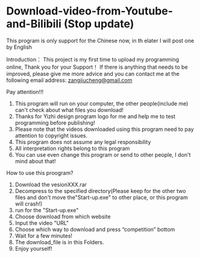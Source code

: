 # Download-video-from-Youtube-and-Bilibili (Stop update)
This program is only support for the Chinese now, in th elater I will post one by English

Introduction：
This project is my first time to upload my programming online, Thank you for your Support！
If there is anything that needs to be improved, please give me more advice and you can contact me at the following email address: zangjiucheng@gmail.com

Pay attention!!!
1. This program will run on your computer, the other people(include me) can't check about what files you download!
2. Thanks for Yizhi design program logo for me and help me to test programming before publishing! 
3. Please note that the videos downloaded using this program need to pay attention to copyright issues.
4. This program does not assume any legal responsibility
5. All interpretation rights belong to this program
6. You can use even change this program or send to other people, I don't mind about that!


How to use this proogram?
1. Download the vesionXXX.rar
2. Decompress to the specified directory(Please keep for the other two files and don't move the"Start-up.exe" to other place, or this program will crash!)
3. run for the "Start-up.exe"
4. Choose download from which website
5. Input the video "URL" 
6. Choose which way to download and press “competition” bottom
7. Wait for a few minutes!
8. The download_file is in this Folders.
9. Enjoy yourself!
